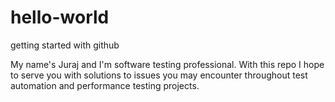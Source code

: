# hello-world
getting started with github

My name's Juraj and I'm software testing professional. With this repo I hope to serve you with solutions to issues you may encounter throughout test automation and performance testing projects.

